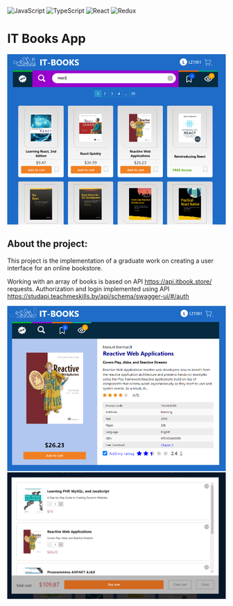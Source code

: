 ![JavaScript](https://img.shields.io/badge/javascript-%23323330.svg?style=for-the-badge&logo=javascript&logoColor=%23F7DF1E)
![TypeScript](https://img.shields.io/badge/typescript-%23007ACC.svg?style=for-the-badge&logo=typescript&logoColor=white)
![React](https://img.shields.io/badge/react-%2320232a.svg?style=for-the-badge&logo=react&logoColor=%2361DAFB)
![Redux](https://img.shields.io/badge/redux-%23593d88.svg?style=for-the-badge&logo=redux&logoColor=white)


**<h1>IT Books App</h1>**

![Splash screen](./src/docs/screen_1.png)

**<h2>About the project:</h2>**
This project is the implementation of a graduate work on creating a user interface for an online bookstore.

Working with an array of books is based on API https://api.itbook.store/  requests.
Authorization and login implemented using API https://studapi.teachmeskills.by/api/schema/swagger-ui/#/auth


![main screen](./src/docs/screen_2.png)
![settings screen](./src/docs/screen_3.png)
